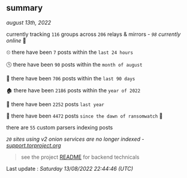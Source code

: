 
## summary
_august 13th, 2022_

currently tracking `116` groups across `206` relays & mirrors - _`98` currently online_ 📡

⏲ there have been `7` posts within the `last 24 hours`

🕓 there have been `90` posts within the `month of august`

📅 there have been `706` posts within the `last 90 days`

🏚 there have been `2186` posts within the `year of 2022`

🚀 there have been `2252` posts `last year`

🦕 there have been `4472` posts `since the dawn of ransomwatch` 🐣

there are `55` custom parsers indexing posts

_`20` sites using v2 onion services are no longer indexed - [support.torproject.org](https://support.torproject.org/onionservices/v2-deprecation/)_

> see the project [README](https://github.com/jmousqueton/ransomwatch#readme) for backend technicals



Last update : _Saturday 13/08/2022 22:44:46 (UTC)_


